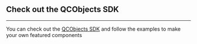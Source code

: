 ## Check out the QCObjects SDK
----------------------------
You can check out the [QCObjects SDK](https://sdk.qcobjects.dev/) and follow the examples to make your own featured components

